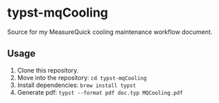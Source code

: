 # typst-mqCooling

Source for my MeasureQuick cooling maintenance workflow document.

## Usage

1. Clone this repository.
1. Move into the repository: `cd typst-mqCooling`
1. Install dependencies: `brew install typst`
1. Generate pdf: `typst --format pdf doc.typ MQCooling.pdf`
